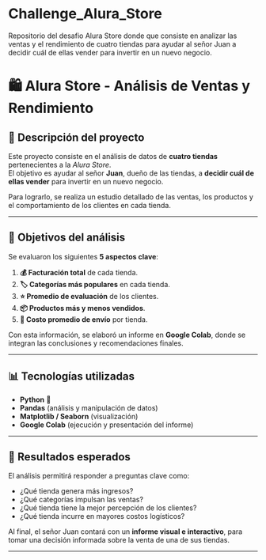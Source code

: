 # Challenge_Alura_Store
Repositorio del desafio Alura Store donde que consiste en analizar las ventas y el rendimiento de cuatro tiendas para ayudar al señor Juan a decidir cuál de ellas vender para invertir en un nuevo negocio. 

# 🛍️ Alura Store - Análisis de Ventas y Rendimiento

## 📌 Descripción del proyecto
Este proyecto consiste en el análisis de datos de **cuatro tiendas** pertenecientes a la *Alura Store*.  
El objetivo es ayudar al señor **Juan**, dueño de las tiendas, a **decidir cuál de ellas vender** para invertir en un nuevo negocio.  

Para lograrlo, se realiza un estudio detallado de las ventas, los productos y el comportamiento de los clientes en cada tienda.

---

## 🎯 Objetivos del análisis
Se evaluaron los siguientes **5 aspectos clave**:

1. **💰 Facturación total** de cada tienda.  
2. **🏷️ Categorías más populares** en cada tienda.  
3. **⭐ Promedio de evaluación** de los clientes.  
4. **📦 Productos más y menos vendidos**.  
5. **🚚 Costo promedio de envío** por tienda.  

Con esta información, se elaboró un informe en **Google Colab**, donde se integran las conclusiones y recomendaciones finales.

---

## 📊 Tecnologías utilizadas
- **Python** 🐍  
- **Pandas** (análisis y manipulación de datos)  
- **Matplotlib / Seaborn** (visualización)  
- **Google Colab** (ejecución y presentación del informe)  

---

## 🚀 Resultados esperados
El análisis permitirá responder a preguntas clave como:  
- ¿Qué tienda genera más ingresos?  
- ¿Qué categorías impulsan las ventas?  
- ¿Qué tienda tiene la mejor percepción de los clientes?  
- ¿Qué tienda incurre en mayores costos logísticos?  

Al final, el señor Juan contará con un **informe visual e interactivo**, para tomar una decisión informada sobre la venta de una de sus tiendas.

---
